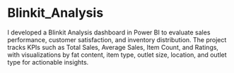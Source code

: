 # Blinkit_Analysis
I developed a Blinkit Analysis dashboard in Power BI to evaluate sales performance, customer satisfaction, and inventory distribution. The project tracks KPIs such as Total Sales, Average Sales, Item Count, and Ratings, with visualizations by fat content, item type, outlet size, location, and outlet type for actionable insights.
